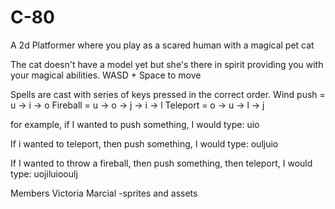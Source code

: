 # C-80
A 2d Platformer where you play as a scared human with a magical pet cat

The cat doesn't have a model yet but she's there in spirit providing you with your magical abilities.
WASD + Space to move

Spells are cast with series of keys pressed in the correct order.
Wind push = u -> i -> o
Fireball = u -> o -> j -> i -> l
Teleport = o -> u -> l -> j

for example, if I wanted to push something, I would type:
uio

If i wanted to teleport, then push something, I would type:
ouljuio

If I wanted to throw a fireball, then push something, then teleport, I would type:
uojiluiooulj

Members
Victoria Marcial -sprites and assets   
